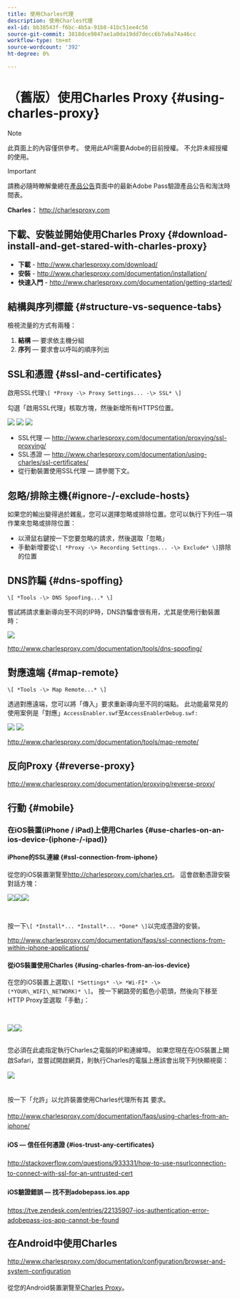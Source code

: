 ```yaml
---
title: 使用Charles代理
description: 使用Charles代理
exl-id: bb38543f-f6bc-4b5a-91b8-41bc51ee4c56
source-git-commit: 3818dce9847ae1a0da19dd7decc6b7a6a74a46cc
workflow-type: tm+mt
source-wordcount: '392'
ht-degree: 0%

---
```


# （舊版）使用Charles Proxy {#using-charles-proxy}

>[!NOTE]
>
>此頁面上的內容僅供參考。 使用此API需要Adobe的目前授權。 不允許未經授權的使用。

>[!IMPORTANT]
>
> 請務必隨時瞭解彙總在[產品公告](/help/authentication/product-announcements.md)頁面中的最新Adobe Pass驗證產品公告和淘汰時間表。

**Charles：** <http://charlesproxy.com>


## 下載、安裝並開始使用Charles Proxy {#download-install-and-get-stared-with-charles-proxy}

- **下載** - <http://www.charlesproxy.com/download/>
- **安裝** - <http://www.charlesproxy.com/documentation/installation/>
- **快速入門** - <http://www.charlesproxy.com/documentation/getting-started/>


## 結構與序列標籤 {#structure-vs-sequence-tabs}

檢視流量的方式有兩種：

1. **結構** — 要求依主機分組
1. **序列** — 要求會以呼叫的順序列出


## SSL和憑證 {#ssl-and-certificates}

啟用SSL代理`\[ *Proxy -\> Proxy Settings... -\> SSL* \]`

勾選「啟用SSL代理」核取方塊，然後新增所有HTTPS位置。


![](https://dzf8vqv24eqhg.cloudfront.net/userfiles/258/326/ckfinder/images/ProxySettings.PNG) ![](https://dzf8vqv24eqhg.cloudfront.net/userfiles/258/326/ckfinder/images/SSLSettings.PNG) ![](https://dzf8vqv24eqhg.cloudfront.net/userfiles/258/326/ckfinder/images/AddHttpsLocations.PNG)



- SSL代理 — <http://www.charlesproxy.com/documentation/proxying/ssl-proxying/>
- SSL憑證 — <http://www.charlesproxy.com/documentation/using-charles/ssl-certificates/>
- 從行動裝置使用SSL代理 — 請參閱下文。


## 忽略/排除主機{#ignore-/-exclude-hosts}

如果您的輸出變得過於雜亂，您可以選擇忽略或排除位置。您可以執行下列任一項作業來忽略或排除位置：

- 以滑鼠右鍵按一下您要忽略的請求，然後選取「忽略」
- 手動新增要從`\[ *Proxy -\> Recording Settings... -\> Exclude* \]`排除的位置


## DNS詐騙 {#dns-spoffing}

`\[ *Tools -\> DNS Spoofing...* \]`



嘗試將請求重新導向至不同的IP時，DNS詐騙會很有用，尤其是使用行動裝置時：

![](https://dzf8vqv24eqhg.cloudfront.net/userfiles/258/326/ckfinder/images/DNSSpoofing.PNG)

<http://www.charlesproxy.com/documentation/tools/dns-spoofing/>


## 對應遠端 {#map-remote}

`\[ *Tools -\> Map Remote...* \]`



透過對應遠端，您可以將「傳入」要求重新導向至不同的端點。 此功能最常見的使用案例是「對應」`AccessEnabler.swf`至`AccessEnablerDebug.swf:`

![](https://dzf8vqv24eqhg.cloudfront.net/userfiles/258/326/ckfinder/images/MapRemote.PNG) ![](https://dzf8vqv24eqhg.cloudfront.net/userfiles/258/326/ckfinder/images/MapRemoteAdd.PNG)

<http://www.charlesproxy.com/documentation/tools/map-remote/>



## 反向Proxy {#reverse-proxy}

<http://www.charlesproxy.com/documentation/proxying/reverse-proxy/>

## 行動 {#mobile}

### 在iOS裝置(iPhone / iPad)上使用Charles {#use-charles-on-an-ios-device-(iphone-/-ipad)}

#### iPhone的SSL連線 {#ssl-connection-from-iphone}

從您的iOS裝置瀏覽至<http://charlesproxy.com/charles.crt>。  這會啟動憑證安裝對話方塊：

![](https://dzf8vqv24eqhg.cloudfront.net/userfiles/258/326/ckfinder/images/iOSDeviceSSLCertificate1\(1\)。PNG)![](https://dzf8vqv24eqhg.cloudfront.net/userfiles/258/326/ckfinder/images/iOSDeviceSSLCertificate2\(1\)。PNG)![](https://dzf8vqv24eqhg.cloudfront.net/userfiles/258/326/ckfinder/images/iOSDeviceSSLCertificate3.PNG)

</br>

按一下`\[ *Install*... *Install*... *Done* \]`以完成憑證的安裝。

<http://www.charlesproxy.com/documentation/faqs/ssl-connections-from-within-iphone-applications/>



#### 從iOS裝置使用Charles {#using-charles-from-an-ios-device}

在您的iOS裝置上選取`\[ *Settings* -\> *Wi-FI* -\> (*YOUR\_WIFI\_NETWORK)* \]`。 按一下網路旁的藍色小箭頭，然後向下移至HTTP Proxy並選取「手動」：


</br>

![](https://dzf8vqv24eqhg.cloudfront.net/userfiles/258/326/ckfinder/images/iOSDeviceManualProxy1.png)![](https://dzf8vqv24eqhg.cloudfront.net/userfiles/258/326/ckfinder/images/iOSDeviceManualProxy2.PNG)


</br>
您必須在此處指定執行Charles之電腦的IP和連線埠。 <span style="line-height: 1.6em;">如果您現在在iOS裝置上開啟Safari，並嘗試開啟網頁，則執行Charles的電腦上應該會出現下列快顯視窗：

</br>

![](https://dzf8vqv24eqhg.cloudfront.net/userfiles/258/326/ckfinder/images/iOSDeviceManualProxy3.PNG)

</br>
按一下「允許」以允許裝置使用Charles代理所有其
要求。

<http://www.charlesproxy.com/documentation/faqs/using-charles-from-an-iphone/>


#### iOS — 信任任何憑證 {#ios-trust-any-certificates}

<http://stackoverflow.com/questions/933331/how-to-use-nsurlconnection-to-connect-with-ssl-for-an-untrusted-cert>

#### iOS驗證錯誤 — 找不到adobepass.ios.app

<https://tve.zendesk.com/entries/22135907-ios-authentication-error-adobepass-ios-app-cannot-be-found>


## 在Android中使用Charles

<http://www.charlesproxy.com/documentation/configuration/browser-and-system-configuration>


從您的Android裝置瀏覽至[Charles Proxy](http://charlesproxy.com/charles.crt)。
